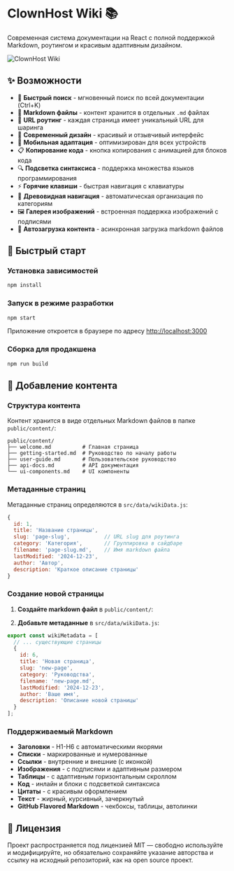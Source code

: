 # ClownHost Wiki 📚

Современная система документации на React с полной поддержкой Markdown, роутингом и красивым адаптивным дизайном.

![ClownHost Wiki](https://clown.host/gitwiki.jpg)

## ✨ Возможности

- 🚀 **Быстрый поиск** - мгновенный поиск по всей документации (Ctrl+K)
- 📝 **Markdown файлы** - контент хранится в отдельных `.md` файлах
- 🔗 **URL роутинг** - каждая страница имеет уникальный URL для шаринга
- 🎨 **Современный дизайн** - красивый и отзывчивый интерфейс
- 📱 **Мобильная адаптация** - оптимизирован для всех устройств
- 📋 **Копирование кода** - кнопка копирования с анимацией для блоков кода
- 🔍 **Подсветка синтаксиса** - поддержка множества языков программирования
- ⚡ **Горячие клавиши** - быстрая навигация с клавиатуры
- 🌳 **Древовидная навигация** - автоматическая организация по категориям
- 🖼 **Галерея изображений** - встроенная поддержка изображений с подписями
- 🔄 **Автозагрузка контента** - асинхронная загрузка markdown файлов

## 🚀 Быстрый старт

### Установка зависимостей
```bash
npm install
```

### Запуск в режиме разработки
```bash
npm start
```

Приложение откроется в браузере по адресу [http://localhost:3000](http://localhost:3000)

### Сборка для продакшена
```bash
npm run build
```

## 📖 Добавление контента

### Структура контента
Контент хранится в виде отдельных Markdown файлов в папке `public/content/`:

```
public/content/
├── welcome.md          # Главная страница
├── getting-started.md  # Руководство по началу работы
├── user-guide.md       # Пользовательское руководство
├── api-docs.md         # API документация
└── ui-components.md    # UI компоненты
```

### Метаданные страниц
Метаданные страниц определяются в `src/data/wikiData.js`:

```javascript
{
  id: 1,
  title: 'Название страницы',
  slug: 'page-slug',           // URL slug для роутинга
  category: 'Категория',       // Группировка в сайдбаре
  filename: 'page-slug.md',    // Имя markdown файла
  lastModified: '2024-12-23',
  author: 'Автор',
  description: 'Краткое описание страницы'
}
```

### Создание новой страницы

1. **Создайте markdown файл** в `public/content/`:

2. **Добавьте метаданные** в `src/data/wikiData.js`:
```javascript
export const wikiMetadata = [
  // ... существующие страницы
  {
    id: 6,
    title: 'Новая страница',
    slug: 'new-page',
    category: 'Руководства',
    filename: 'new-page.md',
    lastModified: '2024-12-23',
    author: 'Ваше имя',
    description: 'Описание новой страницы'
  }
];
```

### Поддерживаемый Markdown

- **Заголовки** - H1-H6 с автоматическими якорями
- **Списки** - маркированные и нумерованные  
- **Ссылки** - внутренние и внешние (с иконкой)
- **Изображения** - с подписями и адаптивным размером
- **Таблицы** - с адаптивным горизонтальным скроллом
- **Код** - инлайн и блоки с подсветкой синтаксиса
- **Цитаты** - с красивым оформлением
- **Текст** - жирный, курсивный, зачеркнутый
- **GitHub Flavored Markdown** - чекбоксы, таблицы, автолинки

## 📄 Лицензия

Проект распространяется под лицензией MIT — свободно используйте и модифицируйте, но обязательно сохраняйте указание авторства и ссылку на исходный репозиторий, как на open source проект.

